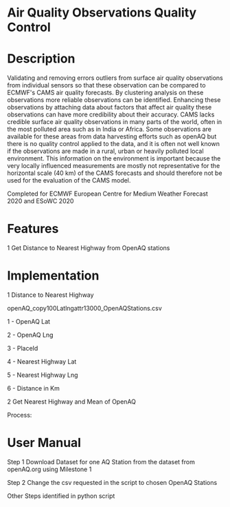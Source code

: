 # Air Quality Observations Quality Control

# Description
Validating and removing errors outliers from surface air quality observations from individual sensors so that these observation can be compared to ECMWF's CAMS air quality forecasts. By clustering analysis on these observations more reliable observations can be identified. Enhancing these observations by attaching data about factors that affect air quality these observations can have more credibility about their accuracy. CAMS lacks credible surface air quality observations in many parts of the world, often in the most polluted area such as in India or Africa. Some observations are available for these areas from data harvesting efforts such as openAQ but there is no quality control applied to the data, and it is often not well known if the observations are made in a rural, urban or heavily polluted local environment. This information on the environment is important because the very locally influenced measurements are mostly not representative for the horizontal scale (40 km) of the CAMS forecasts and should therefore not be used for the evaluation of the CAMS model.

Completed for ECMWF European Centre for Medium Weather Forecast 2020 and ESoWC 2020

# Features

1 Get Distance to Nearest Highway from OpenAQ stations

# Implementation

1 Distance to Nearest Highway

openAQ_copy100Latlngattr13000_OpenAQStations.csv

1 - OpenAQ Lat

2 - OpenAQ Lng

3 - PlaceId

4 - Nearest Highway Lat

5 - Nearest Highway Lng

6 - Distance in Km 

2 Get Nearest Highway and Mean of OpenAQ

Process: 

# User Manual 

Step 1 Download Dataset for one AQ Station from the dataset from openAQ.org using Milestone 1

Step 2 Change the csv requested in the  script to chosen OpenAQ Stations 

Other Steps identified in python script 
